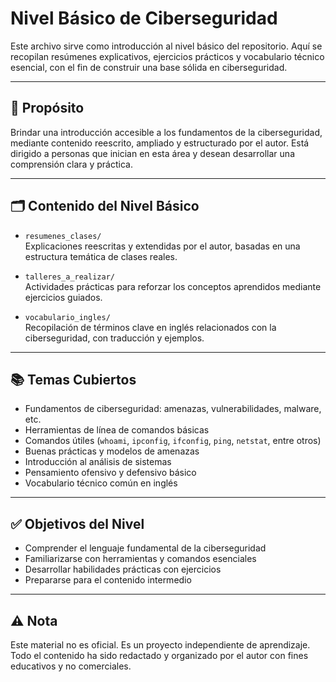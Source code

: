 # Nivel Básico de Ciberseguridad

Este archivo sirve como introducción al nivel básico del repositorio. Aquí se recopilan resúmenes explicativos, ejercicios prácticos y vocabulario técnico esencial, con el fin de construir una base sólida en ciberseguridad.

---

## 🧭 Propósito

Brindar una introducción accesible a los fundamentos de la ciberseguridad, mediante contenido reescrito, ampliado y estructurado por el autor. Está dirigido a personas que inician en esta área y desean desarrollar una comprensión clara y práctica.

---

## 🗂 Contenido del Nivel Básico

- `resumenes_clases/`  
  Explicaciones reescritas y extendidas por el autor, basadas en una estructura temática de clases reales.

- `talleres_a_realizar/`  
  Actividades prácticas para reforzar los conceptos aprendidos mediante ejercicios guiados.

- `vocabulario_ingles/`  
  Recopilación de términos clave en inglés relacionados con la ciberseguridad, con traducción y ejemplos.

---

## 📚 Temas Cubiertos

- Fundamentos de ciberseguridad: amenazas, vulnerabilidades, malware, etc.  
- Herramientas de línea de comandos básicas  
- Comandos útiles (`whoami`, `ipconfig`, `ifconfig`, `ping`, `netstat`, entre otros)  
- Buenas prácticas y modelos de amenazas  
- Introducción al análisis de sistemas  
- Pensamiento ofensivo y defensivo básico  
- Vocabulario técnico común en inglés

---

## ✅ Objetivos del Nivel

- Comprender el lenguaje fundamental de la ciberseguridad  
- Familiarizarse con herramientas y comandos esenciales  
- Desarrollar habilidades prácticas con ejercicios  
- Prepararse para el contenido intermedio

---

## ⚠️ Nota

Este material no es oficial. Es un proyecto independiente de aprendizaje. Todo el contenido ha sido redactado y organizado por el autor con fines educativos y no comerciales.
